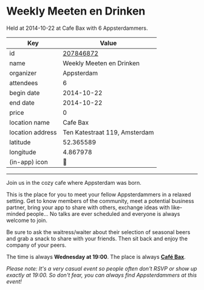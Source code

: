 # Weekly Meeten en Drinken
Held at 2014-10-22 at Cafe Bax with 6 Appsterdammers.
        
|Key|Value
|---|---|
|id|[207846872](https://www.meetup.com/appsterdam/events/207846872/)|
|name|Weekly Meeten en Drinken|
|organizer|Appsterdam|
|attendees|6|
|begin date|2014-10-22|
|end date|2014-10-22|
|price|0|
|location name|Cafe Bax|
|location address|Ten Katestraat 119, Amsterdam|
|latitude|52.365589|
|longitude|4.867978|
|(in-app) icon|🍺|

---

Join us in the cozy cafe where Appsterdam was born.

This is the place for you to meet your fellow Appsterdammers in a relaxed setting. Get to know members of the community, meet a potential business partner, bring your app to share with others, exchange ideas with like-minded people... No talks are ever scheduled and everyone is always welcome to join.

Be sure to ask the waitress/waiter about their selection of seasonal beers and grab a snack to share with your friends. Then sit back and enjoy the company of your peers.

The time is always **Wednesday at 19:00**. The place is always **[Café Bax](http://www.cafebax.nl/)**.

*Please note: It's a very casual event so people often don't RSVP or show up exactly at 19:00. So don't fear, you can *always* find Appsterdammers at this event!*


